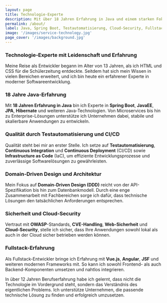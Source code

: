 ```yaml
---
layout: page
title: Technologie-Experte
description: Mit über 18 Jahren Erfahrung in Java und einem starken Fokus auf Qualität unterstütze ich Unternehmen in allen Bereichen der modernen Software-Entwicklung.
permalink: /about/
label: Java, Spring Boot, Testautomatisierung, Cloud-Security, Fullstack
image: '/images/service-technology.jpg'
page_cover: '/images/background.jpg'
---
```


### Technologie-Experte mit Leidenschaft und Erfahrung

Meine Reise als Entwickler begann im Alter von 13 Jahren, als ich HTML und CSS für die Schülerzeitung entdeckte. Seitdem hat sich mein Wissen in vielen Bereichen erweitert, und ich bin heute ein erfahrener Experte in moderner Softwareentwicklung.

### 18 Jahre Java-Erfahrung

Mit **18 Jahren Erfahrung in Java** bin ich Experte in **Spring Boot**, **JavaEE**, **JPA**, **Hibernate** und weiteren Java-Technologien. Von Microservices bis hin zu Enterprise-Lösungen unterstütze ich Unternehmen dabei, stabile und skalierbare Anwendungen zu entwickeln.

### Qualität durch Testautomatisierung und CI/CD

Qualität steht bei mir an erster Stelle. Ich setze auf **Testautomatisierung**, **Continuous Integration** und **Continuous Deployment** (CI/CD) sowie **Infrastructure as Code** (IaC), um effiziente Entwicklungsprozesse und zuverlässige Softwarelösungen zu gewährleisten.

### Domain-Driven Design und Architektur

Mein Fokus auf **Domain-Driven Design (DDD)** reicht von der API-Spezifikation bis hin zum Datenbankmodell. Durch eine enge Zusammenarbeit mit Fachbereichen sorge ich dafür, dass technische Lösungen den tatsächlichen Anforderungen entsprechen.

### Sicherheit und Cloud-Security

Vertraut mit **OWASP**-Standards, **CVE-Handling**, **Web-Sicherheit** und **Cloud-Security**, stelle ich sicher, dass Ihre Anwendungen sowohl lokal als auch in der Cloud sicher betrieben werden können.

### Fullstack-Erfahrung

Als Fullstack-Entwickler bringe ich Erfahrung mit **Vue.js**, **Angular**, **JSF** und weiteren modernen Frameworks mit. So kann ich sowohl Frontend- als auch Backend-Komponenten umsetzen und nahtlos integrieren.

In über 12 Jahren Berufserfahrung habe ich gelernt, dass nicht die Technologie im Vordergrund steht, sondern das Verständnis des eigentlichen Problems. Ich unterstütze Unternehmen, die passende technische Lösung zu finden und erfolgreich umzusetzen.
